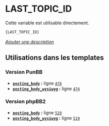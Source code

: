 # LAST_TOPIC_ID


Cette variable est utilisable directement.

```html
{LAST_TOPIC_ID}
```

[*Ajouter une description*](https://fa-tvars.appspot.com/var/LAST_TOPIC_ID)

## Utilisations dans les templates

### Version PunBB
* __[`posting_body`](../tpl/var/punbb/posting_body.md#readme) :__ ligne [`476`](../tpl/src/punbb/posting_body.tpl#L476)
* __[`posting_body_wysiwyg`](../tpl/var/punbb/posting_body_wysiwyg.md#readme) :__ ligne [`474`](../tpl/src/punbb/posting_body_wysiwyg.tpl#L474)

### Version phpBB2
* __[`posting_body`](../tpl/var/subsilver/posting_body.md#readme) :__ ligne [`519`](../tpl/src/subsilver/posting_body.tpl#L519)
* __[`posting_body_wysiwyg`](../tpl/var/subsilver/posting_body_wysiwyg.md#readme) :__ ligne [`519`](../tpl/src/subsilver/posting_body_wysiwyg.tpl#L519)